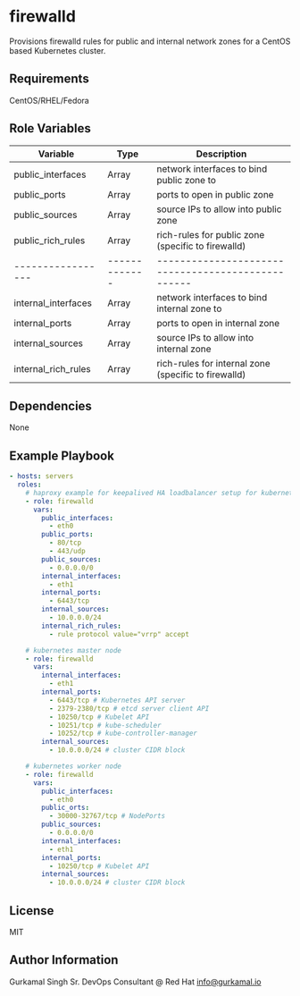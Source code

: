 # firewalld

Provisions firewalld rules for public and internal network zones for a CentOS based Kubernetes cluster.

## Requirements

CentOS/RHEL/Fedora

## Role Variables

| Variable            | Type          | Description                                          |
| ------------------- | ------------- | ---------------------------------------------------- |
| public_interfaces   | Array<String> | network interfaces to bind public zone to            |
| public_ports        | Array<String> | ports to open in public zone                         |
| public_sources      | Array<String> | source IPs to allow into public zone                 |
| public_rich_rules   | Array<String> | rich-rules for public zone (specific to firewalld)   |
| -----------------   | ------------- | --------------------------------------------------   |
| internal_interfaces | Array<String> | network interfaces to bind internal zone to          |
| internal_ports      | Array<String> | ports to open in internal zone                       |
| internal_sources    | Array<String> | source IPs to allow into internal zone               |
| internal_rich_rules | Array<String> | rich-rules for internal zone (specific to firewalld) |

## Dependencies

None

## Example Playbook

```yaml
- hosts: servers
  roles:
    # haproxy example for keepalived HA loadbalancer setup for kubernetes
    - role: firewalld
      vars:
        public_interfaces:
          - eth0
        public_ports:
          - 80/tcp
          - 443/udp
        public_sources:
          - 0.0.0.0/0
        internal_interfaces:
          - eth1
        internal_ports:
          - 6443/tcp
        internal_sources:
          - 10.0.0.0/24
        internal_rich_rules:
          - rule protocol value="vrrp" accept

    # kubernetes master node
    - role: firewalld
      vars:
        internal_interfaces:
          - eth1
        internal_ports:
          - 6443/tcp # Kubernetes API server
          - 2379-2380/tcp # etcd server client API
          - 10250/tcp # Kubelet API
          - 10251/tcp # kube-scheduler
          - 10252/tcp # kube-controller-manager
        internal_sources:
          - 10.0.0.0/24 # cluster CIDR block

    # kubernetes worker node
    - role: firewalld
      vars:
        public_interfaces:
          - eth0
        public_orts:
          - 30000-32767/tcp # NodePorts
        public_sources:
          - 0.0.0.0/0
        internal_interfaces:
          - eth1
        internal_ports:
          - 10250/tcp # Kubelet API
        internal_sources:
          - 10.0.0.0/24 # cluster CIDR block
```

## License

MIT

## Author Information

Gurkamal Singh
Sr. DevOps Consultant @ Red Hat
info@gurkamal.io
